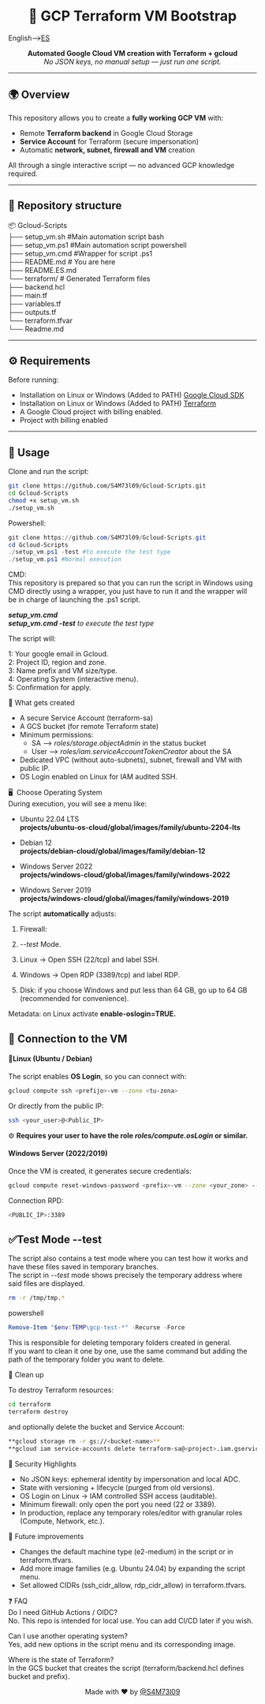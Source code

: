<h1 align="center">🚀 GCP Terraform VM Bootstrap</h1>

English-->[ES](README.ES.md)  
<p align="center">
  <b>Automated Google Cloud VM creation with Terraform + gcloud</b><br>
  <i>No JSON keys, no manual setup — just run one script.</i>
</p>

---

## 🌍 Overview
This repository allows you to create a **fully working GCP VM** with:
- Remote **Terraform backend** in Google Cloud Storage
- **Service Account** for Terraform (secure impersonation)
- Automatic **network, subnet, firewall and VM** creation

All through a single interactive script — no advanced GCP knowledge required.

---

## 📁 Repository structure  
📦 Gcloud-Scripts  
├── setup_vm.sh  #Main automation script bash  
├── setup_vm.ps1 #Main automation script powershell  
├── setup_vm.cmd #Wrapper for script .ps1  
├── README.md # You are here  
├── README.ES.md  
└── terraform/ # Generated Terraform files  
├── backend.hcl  
├── main.tf  
├── variables.tf  
├── outputs.tf  
└── terraform.tfvar  
└── Readme.md  

---

## ⚙️ Requirements
Before running:
- Installation on Linux or Windows (Added to PATH) [Google Cloud SDK](https://cloud.google.com/sdk/docs/install)  
- Installation on Linux or Windows (Added to PATH) [Terraform](https://developer.hashicorp.com/terraform/downloads)  
- A Google Cloud project with billing enabled.
- Project with billing enabled  
---

## 🚀 Usage
Clone and run the script:
```bash
git clone https://github.com/S4M73l09/Gcloud-Scripts.git
cd Gcloud-Scripts
chmod +x setup_vm.sh
./setup_vm.sh
```
Powershell:
```Powershell
git clone https://github.com/S4M73l09/Gcloud-Scripts.git
cd Gcloud-Scripts
./setup_vm.ps1 -test #to execute the test type  
./setup_vm.ps1 #Normal execution  
```
CMD:  
This repository is prepared so that you can run the script in Windows using CMD directly using a wrapper, you just have to run it and the wrapper will be in charge of launching the .ps1 script.

***setup_vm.cmd***  
***setup_vm.cmd -test***  *to execute the test type*  

The script will:

1: Your google email in Gcloud.  
2: Project ID, region and zone.    
3: Name prefix and VM size/type.  
4: Operating System (interactive menu).  
5: Confirmation for apply.  

🧠 What gets created

- A secure Service Account (terraform-sa)  
- A GCS bucket (for remote Terraform state)  
- Minimum permissions:  
    - SA --> *roles/storage.objectAdmin* in the status bucket  
    - User --> *roles/iam.serviceAccountTokenCreator* about the SA  
- Dedicated VPC (without auto-subnets), subnet, firewall and VM with public IP.  
- OS Login enabled on Linux for IAM audited SSH.  

🖥 ️ Choose Operating System  
During execution, you will see a menu like:  

* Ubuntu 22.04 LTS  
  **projects/ubuntu-os-cloud/global/images/family/ubuntu-2204-lts**

* Debian 12  
  **projects/debian-cloud/global/images/family/debian-12**

* Windows Server 2022  
  **projects/windows-cloud/global/images/family/windows-2022**

* Windows Server 2019  
  **projects/windows-cloud/global/images/family/windows-2019**

The script **automatically** adjusts:

1. Firewall:

2. *--test* Mode.

3. Linux → Open SSH (22/tcp) and label SSH.

4. Windows → Open RDP (3389/tcp) and label RDP.

5. Disk: if you choose Windows and put less than 64 GB, go up to 64 GB (recommended for convenience).

Metadata: on Linux activate **enable-oslogin=TRUE.**

## 🔌 Connection to the VM

#### 🔑Linux (Ubuntu / Debian)  
The script enables **OS Login**, so you can connect with:  
```bash
gcloud compute ssh <prefijo>-vm --zone <tu-zona>
```  
Or directly from the public IP:  
```bash
ssh <your_user>@<Public_IP>
```  
⚙️ **Requires your user to have the role *roles/compute.osLogin* or similar.**  

#### Windows Server (2022/2019)
Once the VM is created, it generates secure credentials:  
```bash  
gcloud compute reset-windows-password <prefix>-vm --zone <your_zone> --user <admin>
```  
Connection RPD:  
```bash
<PUBLIC_IP>:3389
```

## ✅Test Mode --test  
The script also contains a test mode where you can test how it works and have these files saved in temporary branches.  
The script in *--test* mode shows precisely the temporary address where said files are displayed.  
```bash  
rm -r /tmp/tmp.*  
```  
powershell  
```powershell
Remove-Item "$env:TEMP\gcp-test-*" -Recurse -Force
```  
This is responsible for deleting temporary folders created in general.  
If you want to clean it one by one, use the same command but adding the path of the temporary folder you want to delete.  

🧹 Clean up

To destroy Terraform resources:  
```bash
cd terraform
terraform destroy  
```  
and optionally delete the bucket and Service Account:  
```bash  
**gcloud storage rm -r gs://<bucket-name>**  
**gcloud iam service-accounts delete terraform-sa@<project>.iam.gserviceaccount.com**  
```  

🔐 Security Highlights  
* No JSON keys: ephemeral identity by impersonation and local ADC.    
* State with versioning + lifecycle (purged from old versions).    
* OS Login on Linux → IAM controlled SSH access (auditable).    
* Minimum firewall: only open the port you need (22 or 3389).    
* In production, replace any temporary roles/editor with granular roles (Compute, Network, etc.).   


🧩 Future improvements  
* Changes the default machine type (e2-medium) in the script or in terraform.tfvars.    
* Add more image families (e.g. Ubuntu 24.04) by expanding the script menu.    
* Set allowed CIDRs (ssh_cidr_allow, rdp_cidr_allow) in terraform.tfvars.  

❓ FAQ   
Do I need GitHub Actions / OIDC?    
No. This repo is intended for local use. You can add CI/CD later if you wish.

Can I use another operating system?  
Yes, add new options in the script menu and its corresponding image.

Where is the state of Terraform?  
In the GCS bucket that creates the script (terraform/backend.hcl defines bucket and prefix).

<p align="center"> Made with ❤️ by <a href="https://github.com/S4M73l09">@S4M73l09</a> </p>
